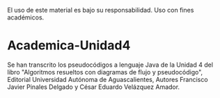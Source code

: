 El uso de este material es bajo su responsabilidad. Uso con fines académicos.

# Academica-Unidad4
Se han transcrito los pseudocódigos a lenguaje Java de la Unidad 4 del libro "Algoritmos resueltos con diagramas de flujo y pseudocódigo", Editorial Universidad Autónoma de Aguascalientes, Autores Francisco Javier Pinales Delgado y César Eduardo Velázquez Amador.
